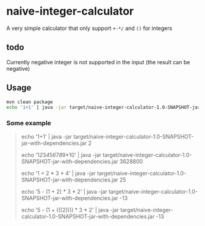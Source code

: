 # naive-integer-calculator

A very simple calculator that only support `+-*/` and `()` for integers

## todo

Currently negative integer is not supported in the input (the result can be negative)

## Usage

```bash
mvn clean package
echo '1+1' | java -jar target/naive-integer-calculator-1.0-SNAPSHOT-jar-with-dependencies.jar
```


### Some example
> echo '1+1' | java -jar target/naive-integer-calculator-1.0-SNAPSHOT-jar-with-dependencies.jar
> 2
> 
> echo '1*2*3*4*5*6*7*8*9*10' | java -jar target/naive-integer-calculator-1.0-SNAPSHOT-jar-with-dependencies.jar
> 3628800
> 
> echo '1 + 2 * 3 * 4' | java -jar target/naive-integer-calculator-1.0-SNAPSHOT-jar-with-dependencies.jar
> 25
> 
> echo '5 - (1 + 2) * 3 * 2' | java -jar target/naive-integer-calculator-1.0-SNAPSHOT-jar-with-dependencies.jar
> -13
> 
> echo '5 - (1 + (((2)))) * 3 * 2' | java -jar target/naive-integer-calculator-1.0-SNAPSHOT-jar-with-dependencies.jar
> -13
